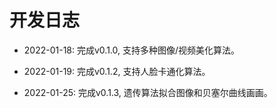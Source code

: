 # 开发日志

- 2022-01-18: 完成v0.1.0, 支持多种图像/视频美化算法。

- 2022-01-19: 完成v0.1.2, 支持人脸卡通化算法。

- 2022-01-25: 完成v0.1.3, 遗传算法拟合图像和贝塞尔曲线画画。